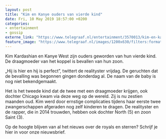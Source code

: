 ```yaml
---
layout: post
title: "Kim en Kanye ouders van vierde kind"
date: Fri, 10 May 2019 18:57:00 +0200
categories: 
- entertainment 
- gossip 
externe_link: "https://www.telegraaf.nl/entertainment/3570013/kim-en-kanye-ouders-van-vierde-kind"
feature_image: "https://www.telegraaf.nl/images/1200x630/filters:format(jpeg):quality(80)/cdn-kiosk-api.telegraaf.nl/0180df0a-7345-11e9-b74b-0218eaf05005.jpg"
---
```


<p class="intro">Kim Kardashian en Kanye West zijn ouders geworden van hun vierde kind. De draagmoeder van het koppel is bevallen van hun zoon.</p> <p>„Hij is hier en hij is perfect”, twittert de realityster vrijdag. De geruchten dat de bevalling was begonnen gingen donderdag al. De naam van de baby is nog niet bekendgemaakt.</p><p>Het is het tweede kind dat de twee met een draagmoeder krijgen, ook dochter Chicago kwam via deze weg op de wereld. Zij is nu zestien maanden oud. Kim werd door ernstige complicaties tijdens haar eerste twee zwangerschappen afgeraden nog zelf kinderen te dragen. De realityster en de rapper, die in 2014 trouwden, hebben ook dochter North (5) en zoon Saint (3).</p><p>Op de hoogte blijven van al het nieuws over de royals en sterren? Schrijf je hier in voor onze nieuwsbrief.</p>
